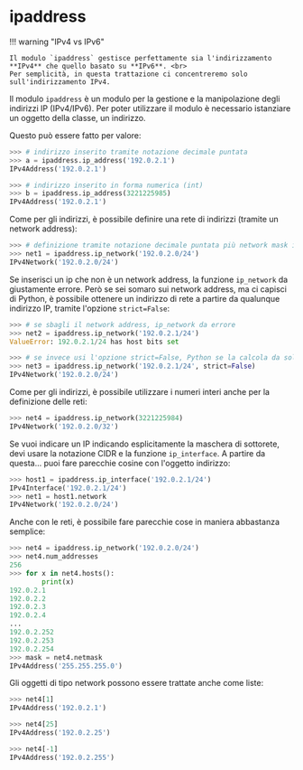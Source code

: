 # ipaddress

!!! warning "IPv4 vs IPv6"

    Il modulo `ipaddress` gestisce perfettamente sia l'indirizzamento **IPv4** che quello basato su **IPv6**. <br>
    Per semplicità, in questa trattazione ci concentreremo solo sull'indirizzamento IPv4.
    

Il modulo `ipaddress` è un modulo per la gestione e la manipolazione degli indirizzi IP (IPv4/IPv6). Per poter utilizzare il modulo è necessario istanziare un oggetto della classe, un indirizzo.

Questo può essere fatto per valore:

``` python
>>> # indirizzo inserito tramite notazione decimale puntata
>>> a = ipaddress.ip_address('192.0.2.1')
IPv4Address('192.0.2.1')

>>> # indirizzo inserito in forma numerica (int)
>>> b = ipaddress.ip_address(3221225985)
IPv4Address('192.0.2.1')
```

Come per gli indirizzi, è possibile definire una rete di indirizzi (tramite un network address):

``` python
>>> # definizione tramite notazione decimale puntata più network mask in notazione CIDR
>>> net1 = ipaddress.ip_network('192.0.2.0/24')
IPv4Network('192.0.2.0/24')
```

Se inserisci un ip che non è un network address, la funzione `ip_network` da giustamente errore. Però se sei somaro sui network address, ma ci capisci di Python, 
è possibile ottenere un indirizzo di rete a partire da qualunque indirizzo IP, tramite l'opzione `strict=False`:


``` python
>>> # se sbagli il network address, ip_network da errore
>>> net2 = ipaddress.ip_network('192.0.2.1/24')
ValueError: 192.0.2.1/24 has host bits set

>>> # se invece usi l'opzione strict=False, Python se la calcola da solo a partire da qualunque indirizzo IP
>>> net3 = ipaddress.ip_network('192.0.2.1/24', strict=False)
IPv4Network('192.0.2.0/24')
```

Come per gli indirizzi, è possibile utilizzare i numeri interi anche per la definizione delle reti:

``` python
>>> net4 = ipaddress.ip_network(3221225984)
IPv4Network('192.0.2.0/32')
```

Se vuoi indicare un IP indicando esplicitamente la maschera di sottorete, devi usare la notazione CIDR e la funzione `ip_interface`.
A partire da questa... puoi fare parecchie cosine con l'oggetto indirizzo:


``` python
>>> host1 = ipaddress.ip_interface('192.0.2.1/24')
IPv4Interface('192.0.2.1/24')
>>> net1 = host1.network
IPv4Network('192.0.2.0/24')
```

Anche con le reti, è possibile fare parecchie cose in maniera abbastanza semplice:

``` python
>>> net4 = ipaddress.ip_network('192.0.2.0/24')
>>> net4.num_addresses
256
>>> for x in net4.hosts():
        print(x)  
192.0.2.1
192.0.2.2
192.0.2.3
192.0.2.4
...
192.0.2.252
192.0.2.253
192.0.2.254
>>> mask = net4.netmask
IPv4Address('255.255.255.0')
```

Gli oggetti di tipo network possono essere trattate anche come liste:

``` python
>>> net4[1]
IPv4Address('192.0.2.1')

>>> net4[25]
IPv4Address('192.0.2.25')

>>> net4[-1]
IPv4Address('192.0.2.255')
```


<br>
<br>

